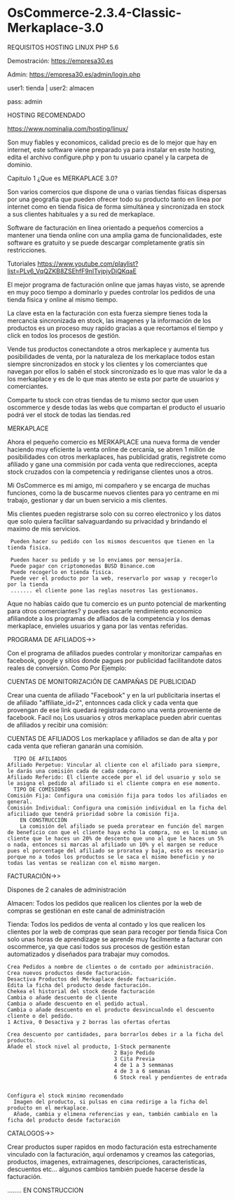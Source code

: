 # OsCommerce-2.3.4-Classic-Merkaplace-3.0

REQUISITOS
HOSTING LINUX 
PHP 5.6

Demostración: https://empresa30.es

Admin: https://empresa30.es/admin/login.php

user1: tienda | user2: almacen

pass: admin


HOSTING RECOMENDADO

https://www.nominalia.com/hosting/linux/

Son muy fiables y economicos, calidad precio es de lo mejor que hay en internet, este software viene preparado ya para instalar en este hosting, edita el archivo configure.php y pon tu usuario cpanel y la carpeta de dominio.

Capitulo 1 ¿Que es MERKAPLACE 3.0?

Son varios comercios que dispone de una o varias tiendas físicas dispersas por una geografía que pueden ofrecer todo su producto tanto en línea por internet como en tienda física de forma simultánea y sincronizada en stock a sus clientes habituales y a su red de merkaplace.

Software de facturación en linea orientado a pequeños comercios a mantener una tienda online con una amplia gama de funcionalidades, este software es gratuito y se puede descargar completamente gratís sin restricciones.

  Tutoriales
  https://www.youtube.com/playlist?list=PLv6_VqQZKB8ZSEhfF9nlTvjpjyDiQKqaE

  El mejor programa de facturación online que jamas hayas visto, se aprende en muy poco tiempo a dominarlo y puedes controlar los pedidos de una tienda fisica y   online al mismo tiempo.

  La clave esta en la facturación con esta fuerza siempre tienes toda la mercancia sincronizada en stock, las imagenes y la información de los productos es un   proceso muy rapido gracias a que recortamos el tiempo y click en todos los procesos de gestión.

  Vende tus productos conectandote a otros merkaplece y aumenta tus posibilidades de venta, por la naturaleza de los merkaplace todos estan siempre sincronizados en   stock y los clientes y los comerciantes que navegan por ellos lo sabén el stock sincronizado es lo que mas valor le da a los merkaplace y es de lo que mas atento   se esta por parte de usuarios y comerciantes.

  Comparte tu stock con otras tiendas de tu mismo sector que usen oscommerce y desde todas las webs que compartan el producto el usuario podrá ver el stock de todas   las tiendas.red



MERKAPLACE

Ahora el pequeño comercio es MERKAPLACE una nueva forma de vender haciendo muy eficiente la venta online de cercanía, se abren 1 millón de posibilidades con otros merkaplaces, has publicidad gratis, registrete como afiliado y gane una commisión por cada venta que redirecciones, acepta stock cruzados con la competencia y rediriganse clientes unos a otros.

Mi OsCommerce es mi amigo, mi compañero y se encarga de muchas funciones, como la de buscarme nuevos clientes para yo centrame en mi trabajo, gestionar y dar un buen servicio a mis clientes.

Mis clientes pueden registrarse solo con su correo electronico y los datos que solo quiera facilitar salvaguardando su privacidad y brindando el maximo de mis servicios.

     Pueden hacer su pedido con los mismos descuentos que tienen en la tienda fisica.
     
     Pueden hacer su pedido y se lo enviamos por mensajería.
     Puede pagar con criptomonedas BUSD Binance.com
     Puede recogerlo en tienda fisica.
     Puede ver el producto por la web, reservarlo por wasap y recogerlo por la tienda
     ....... el cliente pone las reglas nosotros las gestionamos.
     
Aque no habías caido que tu comercio es un punto potencial de markenting para otros comerciantes? y puedes sacarle rendimiento economico afiliandote a los programas de afliados de la competencia y los demas merkaplace, envieles usuarios y gana por las ventas referidas. 
     




PROGRAMA DE AFILIADOS->>

Con el programa de afiliados puedes controlar y monitorizar campañas en facebook, google y sitios donde pagues por publicidad facilitandote datos reales de conversión.
Como Por Ejemplo:

CUENTAS DE MONITORIZACIÓN DE CAMPAÑAS DE PUBLICIDAD

  Crear una cuenta de afiliado "Facebook" y en la url publicitaria insertas el 
  de afiliado "affiliate_id=2", entonnces cada click y cada venta que provengan de ese link quedará registrada como una venta proveniente de facebook. Facil no¡
  Los usuarios y otros merkaplace pueden abrir cuentas de afiliados y recibir una comisión:
  
CUENTAS DE AFILIADOS
  Los merkaplace y afiliados se dan de alta y por cada venta que refieran ganarán una comisión.
  
      TIPO DE AFILIADOS
    Afiliado Perpetuo: Vincular al cliente con el afiliado para siempre, le darás una comisión cada de cada compra.
    Afiliado Referido: El cliente accede por el id del usuario y solo se le asigna el pedido al afiliado si el cliente compra en ese momento.
      TIPO DE COMISIONES
    Comisión Fija: Configura una comisión fija para todos los afiliados en general.
    Comisión Individual: Configura una comisión individual en la ficha del aficiliado que tendrá prioridad sobre la comisión fija.
        EN CONSTRUCCIÓN
        La comisión del afiliado se pueda proratear en función del margen de beneficio con que el cliente haya echo la compra, no es lo mismo un cliente que le haces un 20% de descento que uno al que le haces un 5% o nada, entonces si marcas al afiliado un 10% y el margen se reduce pues el porcentage del afiliado se proratea y baja, esto es necesario porque no a todos los productos se le saca el mismo beneficio y no todas las ventas se realizan con el mismo margen.
    

  FACTURACIÓN->>

  Dispones de 2 canales de administración 

   Almacen: Todos los pedidos que realicen los clientes por la web de compras se gestiónan en este canal de administración
   
   Tienda: Todos los pedidos de venta al contado y los que realicen los clientes por la web de compras que sean para recoger por tienda fisica
Con solo unas horas de aprendizage se aprende muy facilmente a facturar con oscommerce, ya que casi todos sus procesos de gestión estan automatizados y diseñados para trabajar muy comodos.

    Crea Pedidos a nombre de clientes o de contado por administración.
    Crea nuevos productos desde facturación.  
    Desactiva Productos del Merkaplace desde factuarición.   
    Edita la ficha del producto desde facturación.    
    Chekea el historial del stock desde facturación    
    Cambia o añade descuento de cliente    
    Cambia o añade descuento en el pedido actual.    
    Cambia o añade descuento en el producto desvincualndo el descuento cliente o del pedido.   
    1 Activa, 0 Desactiva y 2 borras las ofertas ofertas
    
    Crea descuento por cantidades, para borrarlos debes ir a la ficha del producto.    
    Añade el stock nivel al producto, 1-Stock permanente
                                      2 Bajo Pedido
                                      3 Cita Previa
                                      4 de 1 a 3 semmanas
                                      4 de 3 a 6 semanas
                                      6 Stock real y pendientes de entrada
                                      
    
    Configura el stock minimo recomendado
      Imagen del producto, si pulsas en cima redirige a la ficha del producto en el merkaplace.
      Añade, cambia y elimena referencias y ean, también cambialo en la ficha del producto desde facturación 
    
   
CATALOGOS->>

Crear productos super rapidos en modo facturación esta estrechamente vinculado con la facturación, aquí ordenamos y creamos las categorias, productos, imagenes, extraimagenes, descripciones, caracteristicas, descuentos etc... algunos cambios también puede hacerse desde la facturación.


........ EN CONSTRUCCION
